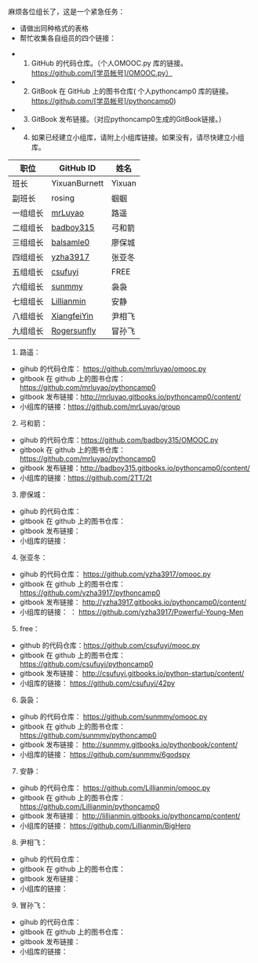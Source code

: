 麻烦各位组长了，这是一个紧急任务：  
* 请做出同种格式的表格  
* 帮忙收集各自组员的四个链接：  

> 
- 1. GitHub 的代码仓库。（个人OMOOC.py 库的链接。https://github.com/[学员帐号]/OMOOC.py）  
- 2. GitBook 在 GitHub 上的图书仓库( 个人pythoncamp0 库的链接。https://github.com/[学员帐号]/pythoncamp0)  
- 3. GitBook 发布链接。（对应pythoncamp0生成的GitBook链接。）  
- 4. 如果已经建立小组库，请附上小组库链接。如果没有，请尽快建立小组库。  




职位 | GitHub ID | 姓名
---- | ---- | ----
班长 | YixuanBurnett | Yixuan
副班长 | rosing | 蝈蝈
一组组长 | [mrLuyao](https://github.com/mrLuyao) | 路遥
二组组长 | [badboy315](https://github.com/badboy315) | 弓和箭
三组组长 | [balsamle0](https://github.com/balsamleo) | 廖保城
四组组长 | [yzha3917](https://github.com/yzha3917) | 张亚冬
五组组长 | [csufuyi](https://github.com/csufuyi) | FREE
六组组长 | [sunmmy](https://github.com/sunmmy) | 袅袅
七组组长 | [Lillianmin](https://github.com/Lillianmin) | 安静
八组组长 | [XiangfeiYin](https://github.com/XiangfeiYin) | 尹相飞
九组组长 | [Rogersunfly](https://github.com/Rogersunfly) | 冒孙飞



1. 路遥：   
  - gihub 的代码仓库： https://github.com/mrluyao/omooc.py  
  - gitbook 在 github 上的图书仓库：https://github.com/mrluyao/pythoncamp0  
  - gitbook 发布链接：http://mrluyao.gitbooks.io/pythoncamp0/content/
  - 小组库的链接：https://github.com/mrLuyao/group  

2. 弓和箭：  
  - gihub 的代码仓库：https://github.com/badboy315/OMOOC.py
  - gitbook 在 github 上的图书仓库：https://github.com/mrluyao/pythoncamp0  
  - gitbook 发布链接：http://badboy315.gitbooks.io/pythoncamp0/content/  
  - 小组库的链接：https://github.com/2TT/2t   

3. 廖保城：  
  - gihub 的代码仓库：  
  - gitbook 在 github 上的图书仓库：  
  - gitbook 发布链接：  
  - 小组库的链接：  

4. 张亚冬：  
  - gihub 的代码仓库：  https://github.com/yzha3917/omooc.py
  - gitbook 在 github 上的图书仓库：  https://github.com/yzha3917/pythoncamp0
  - gitbook 发布链接：  http://yzha3917.gitbooks.io/pythoncamp0/content/
  - 小组库的链接：  ：  https://github.com/yzha3917/Powerful-Young-Men

5. free：  
  - github 的代码仓库：https://github.com/csufuyi/mooc.py  
  - gitbook 在 github 上的图书仓库：  https://github.com/csufuyi/pythoncamp0
  - gitbook 发布链接：  http://csufuyi.gitbooks.io/python-startup/content/
  - 小组库的链接：    https://github.com/csufuyi/42py

6. 袅袅：  
  - gihub 的代码仓库： https://github.com/sunmmy/omooc.py 
  - gitbook 在 github 上的图书仓库：https://github.com/sunmmy/pythoncamp0
  - gitbook 发布链接： http://sunmmy.gitbooks.io/pythonbook/content/ 
  - 小组库的链接： https://github.com/sunmmy/6godspy  

7. 安静：  
  - gihub 的代码仓库：  https://github.com/Lillianmin/omooc.py
  - gitbook 在 github 上的图书仓库：  https://github.com/Lillianmin/pythoncamp0
  - gitbook 发布链接：  http://lillianmin.gitbooks.io/pythoncamp/content/
  - 小组库的链接：    https://github.com/Lillianmin/BigHero

8. 尹相飞：  
  - gihub 的代码仓库：  
  - gitbook 在 github 上的图书仓库：  
  - gitbook 发布链接：  
  - 小组库的链接：    

9. 冒孙飞：  
  - gihub 的代码仓库：  
  - gitbook 在 github 上的图书仓库：  
  - gitbook 发布链接：  
  - 小组库的链接：   

